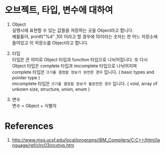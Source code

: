 # 오브젝트, 타입, 변수에 대하여  

1. Object  
실행시에 표현할 수 있는 값들을 저장하는 곳을 Object라고 합니다.  
예를들어, printf("%d" ,10) 이라고 할 경우에 10이라는 숫자는 한 어느 저장소에 들어있고 이 저장소를 Object라고 합니다.  

2. 타입  
타입은 큰 의미로 Object 타입과  function 타입으로 나뉘어집니다. 또 다시 Object 타입은 complete 타입과 imcomplete 타입으로 나뉘어지며  
complete 타입은 `크기를 결정할 정보가 완전한 경우` 입니다.  ( basic types and pointer type )  
imcomptete 타입은 `크기를 결정할 정보가 불완전한 경우` 입니다.  ( void, array of unkown size, structure, union, enum )  

3. 변수  
변수 = Object + 식별자  

# References
1. http://www.msg.ucsf.edu/local/programs/IBM_Compilers/C:C++/html/language/ref/clrc03incotyp.htm

